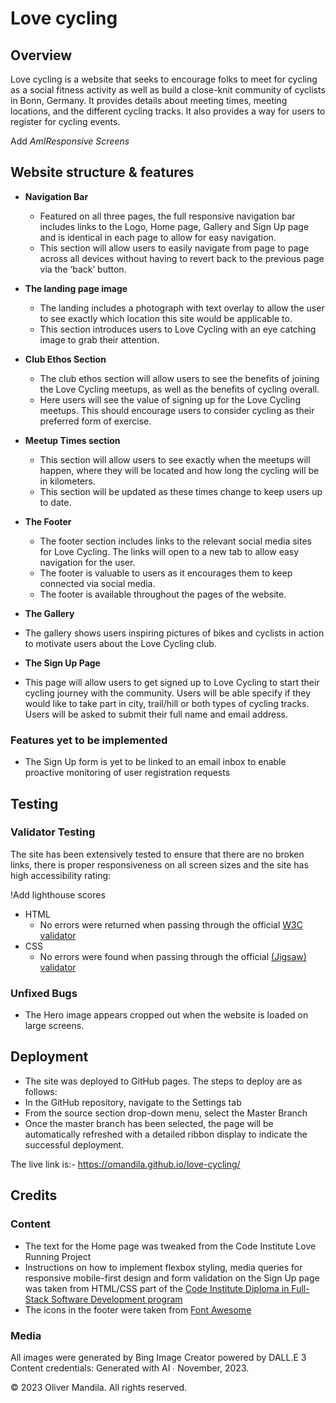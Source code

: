 # Love cycling
## Overview
Love cycling is a website that seeks to encourage folks to meet for cycling as a social fitness activity as well as build a close-knit community of cyclists in Bonn, Germany. It provides details about meeting times, meeting locations, and the different cycling tracks. It also provides a way for users to register for cycling events.

Add *AmIResponsive Screens*

## Website structure & features
- __Navigation Bar__
  - Featured on all three pages, the full responsive navigation bar includes links to the Logo, Home page, Gallery and Sign Up page and is identical in each page to allow for easy navigation.
  - This section will allow users to easily navigate from page to page across all devices without having to revert back to the previous page via the ‘back’ button.

- __The landing page image__
  - The landing includes a photograph with text overlay to allow the user to see exactly which location this site would be applicable to.
  - This section introduces users to Love Cycling with an eye catching image to grab their attention.

- __Club Ethos Section__
  - The club ethos section will allow users to see the benefits of joining the Love Cycling meetups, as well as the benefits of cycling overall.
  - Here users will see the value of signing up for the Love Cycling meetups. This should encourage users to consider cycling as their preferred form of exercise.

- __Meetup Times section__
  - This section will allow users to see exactly when the meetups will happen, where they will be located and how long the cycling will be in kilometers.
  - This section will be updated as these times change to keep users up to date.

- __The Footer__ 
  - The footer section includes links to the relevant social media sites for Love Cycling. The links will open to a new tab to allow easy navigation for the user.
  - The footer is valuable to users as it encourages them to keep connected via social media.
  - The footer is available throughout the pages of the website.

- __The Gallery__
- The gallery shows users inspiring pictures of bikes and cyclists in action to motivate users about the Love Cycling club.

- __The Sign Up Page__
- This page will allow users to get signed up to Love Cycling to start their cycling journey with the community. Users will be able specify if they would like to take part in city, trail/hill or both types of cycling tracks. Users will be asked to submit their full name and email address.

### Features yet to be implemented
  - The Sign Up form is yet to be linked to an email inbox to enable proactive monitoring of user registration requests

## Testing

### Validator Testing
The site has been extensively tested to ensure that there are no broken links, there is proper responsiveness on all screen sizes and the site has high accessibility rating:

!Add lighthouse scores

- HTML
  - No errors were returned when passing through the official [W3C validator](https://validator.w3.org/nu/?doc=https%3A%2F%2Fomandila.github.io%2Flove-cycling%2Findex.html)
- CSS
  - No errors were found when passing through the official [(Jigsaw) validator](https://jigsaw.w3.org/css-validator/validator?uri=https%3A%2F%2Fomandila.github.io%2Flove-cycling%2Findex.html&profile=css3svg&usermedium=all&warning=1&vextwarning=&lang=en)

### Unfixed Bugs
  - The Hero image appears cropped out when the website is loaded on large screens.

## Deployment
  - The site was deployed to GitHub pages. The steps to deploy are as follows: 
  - In the GitHub repository, navigate to the Settings tab 
  - From the source section drop-down menu, select the Master Branch
  - Once the master branch has been selected, the page will be automatically refreshed with a detailed ribbon display to indicate the successful deployment.

The live link is:- https://omandila.github.io/love-cycling/

## Credits
### Content
- The text for the Home page was tweaked from the Code Institute Love Running Project
- Instructions on how to implement flexbox styling, media queries for responsive mobile-first design and form validation on the Sign Up page was taken from HTML/CSS part of the [Code Institute Diploma in Full-Stack Software Development program](https://codeinstitute.net/de/full-stack-software-development-diploma/)
- The icons in the footer were taken from [Font Awesome](https://fontawesome.com/)

### Media
All images were generated by Bing Image Creator powered by DALL.E 3
Content credentials: Generated with AI ∙ November, 2023.





© 2023 Oliver Mandila. All rights reserved.